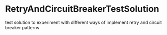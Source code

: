# RetryAndCircuitBreakerTestSolution
test solution to experiment with different ways of implement retry and circuit breaker patterns
